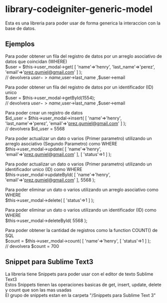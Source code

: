 # library-codeigniter-generic-model
Esta es una libreria para poder usar de forma generica la interaccion con la base de datos.<br>

## Ejemplos

Para poder obtener un fila del registro de datos por un arreglo asociativo de datos que coincidan (WHERE)<br>
$user = $this->user_modal->get( [ 'name'=>'henry', 'last_name'=>'perez', 'email'=>'prez.gumiel@gmail.com' ] );<br>
// devolvera $user->name ,$user->last_name ,$user->email<br> 


Para poder obtener un fila del registro de datos por un identificador (ID) unico<br>
$user = $this->user_modal->getById(1554);<br> 
// devolvera $user->name ,$user->last_name ,$user->email<br> 


Para poder crear un registro de datos<br>
$id_user = $this->user_modal->insert( [ 'name'=>'henry', 'last_name'=>'perez', 'email'=>'prez.gumiel@gmail.com' ] );<br>
// devolvera $id_user = 5568<br> 

Para poder actualizar un dato o varios (Primer parametro) utilizando un arreglo asociativo (Segundo Parametro) como WHERE <br>
$this->user_modal->update( [ 'name'=>'henry', 'email'=>'prez.gumiel@gmail.com' ], [ 'status'=>1 ] );<br>

Para poder actualizar un dato o varios (Primer parametro) utilizando un identificador unico (ID) como WHERE <br>
$this->user_modal->updateById( [ 'name'=>'henry', 'email'=>'prez.gumiel@gmail.com' ], 5568 );<br>


Para poder eliminar un dato o varios utilizando un arreglo asociativo como WHERE <br>
$this->user_modal->delete( [ 'status'=>1 ] );<br>


Para poder eliminar un dato o varios utilizando un identificador (ID) como WHERE <br>
$this->user_modal->deleteById( 5568 );<br>


Para poder obtener la cantidad de registros como la function COUNT() de SQL<br>
$count = $this->user_modal->count( [ 'name'=>'henry', [ 'status'=>1 ] );<br>
// devolvera $count = 700<br> 


## Snippet para Sublime Text3
La libreria tiene Snippets para poder usar con el editor de texto Sublime Text3<br>
Estos Snippets tienen las operaciones basicas de get, insert, update, delete y count que son las mas usadas<br>
El grupo de snippets estan en la carpeta "/Snippets para Sublime Text 3"<br>